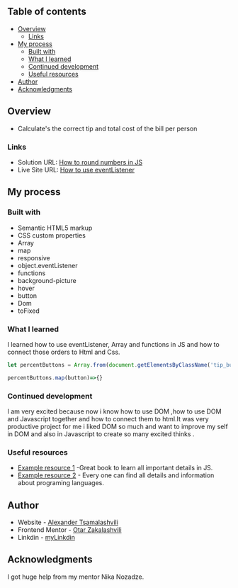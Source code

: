 ## Table of contents

- [Overview](#overview)
  - [Links](#links)
- [My process](#my-process)
  - [Built with](#built-with)
  - [What I learned](#what-i-learned)
  - [Continued development](#continued-development)
  - [Useful resources](#useful-resources)
- [Author](#author)
- [Acknowledgments](#acknowledgments)

## Overview
- Calculate's the correct tip and total cost of the bill per person
### Links

- Solution URL: [How to round numbers in JS](https://www.w3schools.com/jsref/jsref_tofixed.asp#:~:text=The%20toFixed()%20method%20converts,a%20specified%20number%20of%20decimals.)
- Live Site URL: [How to use eventListener](https://www.w3schools.com/js/js_htmldom_eventlistener.asp)

## My process

### Built with

- Semantic HTML5 markup
- CSS custom properties
- Array
- map
- responsive
- object.eventListener
- functions
- background-picture
- hover
- button
- Dom
- toFixed

### What I learned

I learned how to use eventListener, Array and functions in JS and how to connect those orders to Html and Css.



```Javascript
let percentButtons = Array.from(document.getElementsByClassName('tip_buttons'));

percentButtons.map(button)=>{}

```


### Continued development
 
 I am very excited because now i know how to use DOM ,how to use DOM and Javascript together and how to connect them to html.It was very productive project for me i liked DOM so much and want to improve my self in DOM and also in Javascript to create so many excited thinks .

### Useful resources

- [Example resource 1](https://eloquentjavascript.net/index.html) -Great book to learn all important details in JS.
- [Example resource 2](https://developer.mozilla.org/en-US/docs/Web/CSS/length) - Every one can find all details and information about programing languages.

## Author

- Website - [Alexander Tsamalashvili](https://github.com/AlexTsamala)
- Frontend Mentor - [Otar Zakalashvili](https://www.linkedin.com/in/otarza/)
- Linkdin - [myLinkdin](https://www.linkedin.com/in/aleksandre-tsamalashvili-40501a1a0/)


## Acknowledgments

I got huge help from my mentor Nika Nozadze.